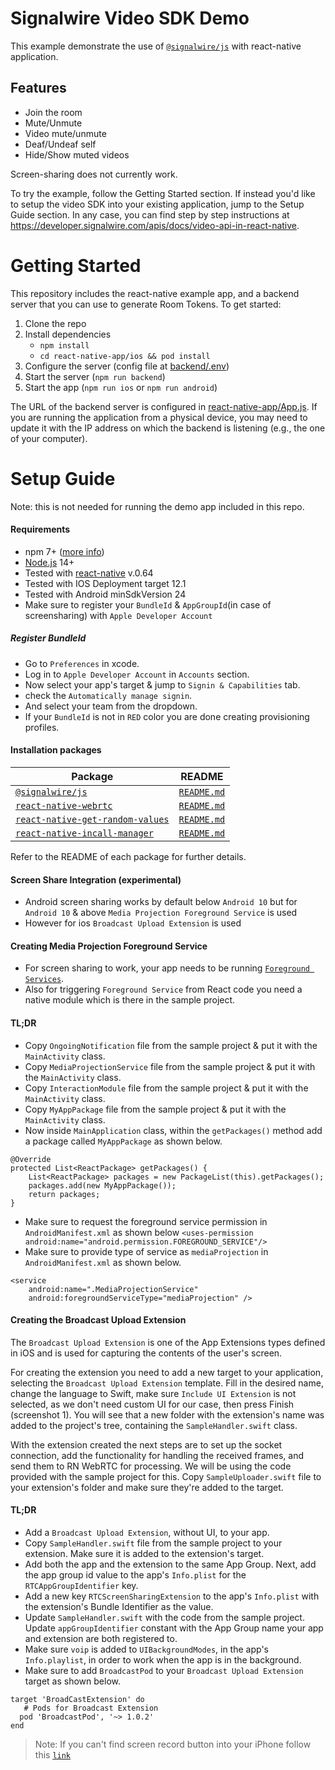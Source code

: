 # Signalwire Video SDK Demo

This example demonstrate the use of [`@signalwire/js`](https://www.npmjs.com/package/@signalwire/js) with react-native application.

## Features

- Join the room
- Mute/Unmute
- Video mute/unmute
- Deaf/Undeaf self
- Hide/Show muted videos

Screen-sharing does not currently work.

To try the example, follow the Getting Started section. If instead you'd like to setup the video SDK into your existing application, jump to the Setup Guide section. In any case, you can find step by step instructions at https://developer.signalwire.com/apis/docs/video-api-in-react-native.

# Getting Started

This repository includes the react-native example app, and a backend server that you can use to generate Room Tokens. To get started:

1.  Clone the repo
2.  Install dependencies
    - `npm install`
    - `cd react-native-app/ios && pod install`
3.  Configure the server (config file at [backend/.env](backend/.env))
4.  Start the server (`npm run backend`)
5.  Start the app (`npm run ios` or `npm run android`)

The URL of the backend server is configured in [react-native-app/App.js](react-native-app/App.js). If you are running the application from a physical device, you may need to update it with the IP address on which the backend is listening (e.g., the one of your computer).

# Setup Guide

Note: this is not needed for running the demo app included in this repo.

#### Requirements

- npm 7+ ([more info](https://docs.npmjs.com/cli/v7/using-npm/workspaces))
- [Node.js](https://nodejs.org/) 14+
- Tested with [react-native](https://github.com/facebook/react-native/releases/tag/v0.64.0) v.0.64
- Tested with IOS Deployment target 12.1
- Tested with Android minSdkVersion 24
- Make sure to register your `BundleId` & `AppGroupId`(in case of screensharing) with `Apple Developer Account`

##### Register BundleId

- Go to `Preferences` in xcode.
- Log in to `Apple Developer Account` in `Accounts` section.
- Now select your app's target & jump to `Signin & Capabilities` tab.
- check the `Automatically manage signin`.
- And select your team from the dropdown.
- If your `BundleId` is not in `RED` color you are done creating provisioning profiles.

#### Installation packages

| Package                                                                                          | README                                                                           |
| ------------------------------------------------------------------------------------------------ | -------------------------------------------------------------------------------- |
| [`@signalwire/js`](https://www.npmjs.com/package/@signalwire/js)                                 | [`README.md`](packages/js/README.md)                                             |
| [`react-native-webrtc`](https://www.npmjs.com/package/react-native-webrtc)                       | [`README.md`](https://github.com/react-native-webrtc/react-native-webrtc#readme) |
| [`react-native-get-random-values`](https://www.npmjs.com/package/react-native-get-random-values) | [`README.md`](https://github.com/LinusU/react-native-get-random-values#readme)   |
| [`react-native-incall-manager`](https://www.npmjs.com/package/react-native-incall-manager)       | [`README.md`](https://github.com/zxcpoiu/react-native-incall-manager#readme)     |

Refer to the README of each package for further details.

#### Screen Share Integration (experimental)

- Android screen sharing works by default below `Android 10` but for `Android 10` & above `Media Projection Foreground Service` is used
- However for ios `Broadcast Upload Extension` is used

#### Creating Media Projection Foreground Service

- For screen sharing to work, your app needs to be running [`Foreground Services`][fservice].
- Also for triggering `Foreground Service` from React code you need a native module which is there in the sample project.

#### TL;DR

- Copy `OngoingNotification` file from the sample project & put it with the `MainActivity` class.
- Copy `MediaProjectionService` file from the sample project & put it with the `MainActivity` class.
- Copy `InteractionModule` file from the sample project & put it with the `MainActivity` class.
- Copy `MyAppPackage` file from the sample project & put it with the `MainActivity` class.
- Now inside `MainApplication` class, within the `getPackages()` method add a package called `MyAppPackage` as shown below.

```
@Override
protected List<ReactPackage> getPackages() {
    List<ReactPackage> packages = new PackageList(this).getPackages();
    packages.add(new MyAppPackage());
    return packages;
}
```

- Make sure to request the foreground service permission in `AndroidManifest.xml` as shown below
  `<uses-permission android:name="android.permission.FOREGROUND_SERVICE"/>`
- Make sure to provide type of service as `mediaProjection` in `AndroidManifest.xml` as shown below.

```
<service
    android:name=".MediaProjectionService"
    android:foregroundServiceType="mediaProjection" />
```

#### Creating the Broadcast Upload Extension

The `Broadcast Upload Extension` is one of the App Extensions types defined in iOS and is used for capturing the contents of the user's screen.

For creating the extension you need to add a new target to your application, selecting the `Broadcast Upload Extension` template. Fill in the desired name, change the language to Swift, make sure `Include UI Extension` is not selected, as we don't need custom UI for our case, then press Finish (screenshot 1). You will see that a new folder with the extension's name was added to the project's tree, containing the `SampleHandler.swift` class.

With the extension created the next steps are to set up the socket connection, add the functionality for handling the received frames, and send them to RN WebRTC for processing. We will be using the code provided with the sample project for this. Copy `SampleUploader.swift` file to your extension's folder and make sure they're added to the target.

#### TL;DR

- Add a `Broadcast Upload Extension`, without UI, to your app.
- Copy `SampleHandler.swift` file from the sample project to your extension. Make sure it is added to the extension's target.
- Add both the app and the extension to the same App Group. Next, add the app group id value to the app's `Info.plist` for the `RTCAppGroupIdentifier` key.
- Add a new key `RTCScreenSharingExtension` to the app's `Info.plist` with the extension's Bundle Identifier as the value.
- Update `SampleHandler.swift` with the code from the sample project. Update `appGroupIdentifier` constant with the App Group name your app and extension are both registered to.
- Make sure `voip` is added to `UIBackgroundModes`, in the app's `Info.playlist`, in order to work when the app is in the background.
- Make sure to add `BroadcastPod` to your `Broadcast Upload Extension` target as shown below.

```
target 'BroadCastExtension' do
   # Pods for Broadcast Extension
  pod 'BroadcastPod', '~> 1.0.2'
end
```

> Note: If you can't find screen record button into your iPhone follow this [`link`][ssguide]

[permissions]: https://developer.signalwire.com/apis/reference/video_permissions
[generate jwt token]: https://codesandbox.io/s/lingering-glitter-r8bxl
[ssguide]: https://support.logmeininc.com/joinme/help/sharing-your-screen-on-ipad-or-iphone-joinme-t-joinme-share-ios
[fservice]: https://developer.android.com/guide/components/foreground-services
